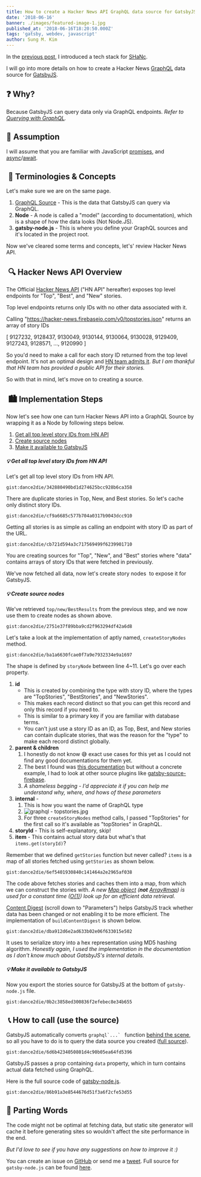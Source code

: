 ```yaml
---
title: How to create a Hacker News API GraphQL data source for GatsbyJS
date: '2018-06-16'
banner: ./images/featured-image-1.jpg
published_at: '2018-06-16T18:20:50.000Z'
tags: 'gatsby, webdev, javascript'
author: Sung M. Kim
---
```


In the [previous post](https://www.slightedgecoder.com/2018/06/02/technology-stack-rundown-of-shanc/), I introduced a tech stack for [SHaNc](https://shanc.netlify.com/).

I will go into more details on how to create a Hacker News [GraphQL](https://graphql.org/) data source for [GatsbyJS](https://www.gatsbyjs.org/).

## ❓ Why?

Because GatsbyJS can query data only via GraphQL endpoints. _Refer to [Querying with GraphQL](https://www.gatsbyjs.org/docs/querying-with-graphql/)._

## 🤔 Assumption

I will assume that you are familiar with JavaScript [promises](https://developers.google.com/web/fundamentals/primers/promises), and [async](https://developer.mozilla.org/en-US/docs/Web/JavaScript/Reference/Statements/async_function)/[await](https://developer.mozilla.org/en-US/docs/Web/JavaScript/Reference/Operators/await).

##  💭 Terminologies & Concepts

Let's make sure we are on the same page.

1. [GraphQL Source](https://www.gatsbyjs.org/docs/create-source-plugin/) - This is the data that GatsbyJS can query via GraphQL.
2. **Node** - A node is called a "model" (according to documentation), which is a shape of how the data looks (Not Node.JS).
3. **gatsby-node.js** - This is where you define your GraphQL sources and it's located in the project root.

Now we've cleared some terms and concepts, let's' review Hacker News API.

##  🔍 Hacker News API Overview

The Official [Hacker News API](https://github.com/HackerNews/API) ("HN API" hereafter) exposes top level endpoints for "Top", "Best", and "New" stories.

Top level endpoints returns only IDs with no other data associated with it.

Calling "https://hacker-news.firebaseio.com/v0/topstories.json" 
returns an array of story IDs 

\[ 9127232, 9128437, 9130049, 9130144, 9130064, 9130028, 9129409, 9127243, 9128571, ..., 9120990 \]

So you'd need to make a call for each story ID returned from the top level endpoint. It's not an optimal design and [HN team admits it](https://github.com/HackerNews/API#design). _But I am thankful that HN team has provided a public API for their stories._

So with that in mind, let's move on to creating a source.

##  🏙 Implementation Steps

Now let's see how one can turn Hacker News API into a GraphQL Source by wrapping it as a Node by following steps below.

1. [Get all top level story IDs from HN API](#step1)
2. [Create source nodes](#step2)
3. [Make it available to GatsbyJS](#step3)

##### 💡 Get all top level story IDs from HN API

Let's get all top level story IDs from HN API.

`gist:dance2die/342880490bd1d274625bcc928b6ca358`

There are duplicate stories in Top, New, and Best stories. So let's cache only distinct story IDs.

`gist:dance2die/cf9a6685c577b704a0317b9043dcc910`

Getting all stories is as simple as calling an endpoint with story ID as part of the URL.

`gist:dance2die/cb721d594a3c717569499f6239901710`

You are creating sources for "Top", "New", and "Best" stories where "data" contains arrays of story IDs that were fetched in previously.

We've now fetched all data, now let's create story nodes  to expose it for GatsbyJS.

##### 💡 Create source nodes

We've retrieved `top/new/BestResults` from the previous step, and we now use them to create nodes as shown above.

`gist:dance2die/2751e37f89bba9cd2f963294df42a6d8`

Let's take a look at the implementation of aptly named, `createStoryNodes` method.

`gist:dance2die/ba1a6630fcae0f7a9e7932334e9a1697`

The shape is defined by `storyNode` between line 4~11. Let's go over each property.

1. **id**
    - This is created by combining the type with story ID, where the types are "TopStories", "BestStories", and "NewStories".
    - This makes each record distinct so that you can get this record and only this record if you need to.
    - This is similar to a primary key if you are familiar with database terms.
    - You can't just use a story ID as an ID, as Top, Best, and New stories can contain duplicate stories, that was the reason for the "type" to make each record distinct globally.
2. **parent & children**
    1. I honestly do not know 😅 exact use cases for this yet as I could not find any good documentations for them yet.
    2. The best I found was [this documentation](https://www.gatsbyjs.org/docs/node-interface/) but without a concrete example, I had to look at other source plugins like [gatsby-source-firebase](https://github.com/ryanflorence/gatsby-source-firebase/blob/master/gatsby-node.js).
    3. _A shameless begging - I'd appreciate it if you can help me understand why, where, and hows of these parameters_
3. **internal** -
    1. This is how you want the name of GraphQL type
    2. ![graphql - topstories.jpg](https://www.mindmeister.com/generic_files/get_file/9305386?filetype=attachment_file)
    3. For three `createStoryNodes` method calls, I passed "TopStories" for the first call so it's available as "topStories" in GraphQL.
4. **storyId** - This is self-explanatory, skip!
5. **item** - This contains actual story data but what's that `items.get(storyId)`?

Remember that we defined `getStories` function but never called? `items` is a map of all stories fetched using `getStories` as shown below.

`gist:dance2die/6ef5401930840c141464a2e2965af038`

The code above fetches stories and caches them into a map, from which we can construct the stories with. _A new [Map object](https://developer.mozilla.org/en-US/docs/Web/JavaScript/Reference/Global_Objects/Map) (**not** [Array#map](https://developer.mozilla.org/en-US/docs/Web/JavaScript/Reference/Global_Objects/Array/map)) is used for a constant time ([O(1)](https://en.wikipedia.org/wiki/Time_complexity#Constant_time)) look up for an efficient data retrieval._

[Content Digest](https://www.gatsbyjs.org/docs/bound-action-creators/#createNode) (scroll down to "Parameters") helps GatsbyJS track whether data has been changed or not enabling it to be more efficient. The implementation of `buildContentDigest` is shown below.

`gist:dance2die/dba912d6e2ad633b02e06f633015e502`

It uses to serialize story into a hex representation using MD5 hashing algorithm. _Honestly again, I used the implementation in the documentation as I don't know much about GatsbyJS's internal details._

##### 💡 Make it available to GatsbyJS

Now you export the stories source for GatsbyJS at the bottom of `gatsby-node.js` file.

`gist:dance2die/0b2c3858ed300836f2efebec8e34b655`

##  📞 How to call (use the source)

GatsbyJS automatically converts ``graphql`...` `` function [behind the scene](https://www.gatsbyjs.org/tutorial/part-four/#wait--where-did-the-graphql-tag-come-from), so all you have to do is to query the data source you created ([full source](https://github.com/dance2die/SHANc/blob/master/src/pages/index.js)).

`gist:dance2die/6d6b4234050801d4c90b05ea64fd5396`

GatsbyJS passes a prop containing `data` property, which in turn contains actual data fetched using GraphQL.

Here is the full source code of [gatsby-node.js](https://github.com/dance2die/SHANc/blob/master/gatsby-node.js).

`gist:dance2die/86b91a3e8544676d51f3a6f2cfe53d55`

## 👋 Parting Words

The code might not be optimal at fetching data, but static site generator will cache it before generating sites so wouldn't affect the site performance in the end.

_But I'd love to see if you have any suggestions on how to improve it :)_

You can create an issue on [GitHub](https://github.com/dance2die/SHANc/issues) or send me a [tweet](https://twitter.com/slightedgecoder). Full source for `gatsby-node.js` can be found [here](https://github.com/dance2die/SHANc/blob/master/gatsby-node.js).


